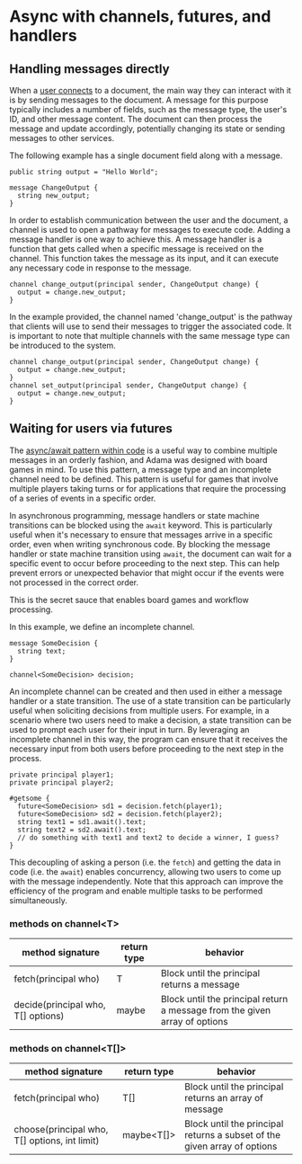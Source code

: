 # Async with channels, futures, and handlers

## Handling messages directly

When a [user connects](static-policies-document-events.md) to a document, the main way they can interact with it is by sending messages to the document.
A message for this purpose typically includes a number of fields, such as the message type, the user's ID, and other message content.
The document can then process the message and update accordingly, potentially changing its state or sending messages to other services.

The following example has a single document field along with a message.
```adama
public string output = "Hello World";

message ChangeOutput {
  string new_output;
}
```

In order to establish communication between the user and the document, a channel is used to open a pathway for messages to execute code.
Adding a message handler is one way to achieve this.
A message handler is a function that gets called when a specific message is received on the channel.
This function takes the message as its input, and it can execute any necessary code in response to the message.

```adama
channel change_output(principal sender, ChangeOutput change) {
  output = change.new_output;
}
```

In the example provided, the channel named 'change_output' is the pathway that clients will use to send their messages to trigger the associated code.
It is important to note that multiple channels with the same message type can be introduced to the system.

```adama
channel change_output(principal sender, ChangeOutput change) {
  output = change.new_output;
}
channel set_output(principal sender, ChangeOutput change) {
  output = change.new_output;
}
```

## Waiting for users via futures

The [async/await pattern within code](https://en.wikipedia.org/wiki/Async/await) is a useful way to combine multiple messages in an orderly fashion, and Adama was designed with board games in mind.
To use this pattern, a message type and an incomplete channel need to be defined.
This pattern is useful for games that involve multiple players taking turns or for applications that require the processing of a series of events in a specific order.

In asynchronous programming, message handlers or state machine transitions can be blocked using the ```await``` keyword.
This is particularly useful when it's necessary to ensure that messages arrive in a specific order, even when writing synchronous code.
By blocking the message handler or state machine transition using ```await```, the document can wait for a specific event to occur before proceeding to the next step.
This can help prevent errors or unexpected behavior that might occur if the events were not processed in the correct order.

This is the secret sauce that enables board games and workflow processing.

In this example, we define an incomplete channel.
```adama
message SomeDecision {
  string text;
}

channel<SomeDecision> decision;
```

An incomplete channel can be created and then used in either a message handler or a state transition.
The use of a state transition can be particularly useful when soliciting decisions from multiple users.
For example, in a scenario where two users need to make a decision, a state transition can be used to prompt each user for their input in turn.
By leveraging an incomplete channel in this way, the program can ensure that it receives the necessary input from both users before proceeding to the next step in the process.

```adama
private principal player1;
private principal player2;

#getsome {
  future<SomeDecision> sd1 = decision.fetch(player1);
  future<SomeDecision> sd2 = decision.fetch(player2);
  string text1 = sd1.await().text;
  string text2 = sd2.await().text;
  // do something with text1 and text2 to decide a winner, I guess?
}
```

This decoupling of asking a person (i.e. the ```fetch```) and getting the data in code (i.e. the ```await```) enables concurrency, allowing two users to come up with the message independently.
Note that this approach can improve the efficiency of the program and enable multiple tasks to be performed simultaneously.

### methods on channel&lt;T&gt;

| method signature                   | return type  | behavior                                                                   |
|------------------------------------|--------------|----------------------------------------------------------------------------|
| fetch(principal who)               | T            | Block until the principal returns a message                                |
| decide(principal who, T[] options) | maybe<T>     | Block until the principal return a message from the given array of options |

### methods on channel&lt;T[]&gt;

| method signature                              | return type | behavior                                                                 |
|-----------------------------------------------|-------------|--------------------------------------------------------------------------|
| fetch(principal who)                          | T[]         | Block until the principal returns an array of message                    |
| choose(principal who, T[] options, int limit) | maybe<T[]>  | Block until the principal returns a subset of the given array of options | 
